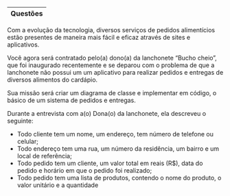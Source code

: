 | Questões |
| :---: | 


Com a evolução da tecnologia, diversos serviços de pedidos alimentícios estão presentes
de maneira mais fácil e eficaz através de sites e aplicativos.

Você agora será contratado pelo(a) dono(a) da lanchonete “Bucho cheio”, que foi
inaugurado recentemente e se deparou com o problema de que a lanchonete não possui
um um aplicativo para realizar pedidos e entregas de diversos alimentos do cardápio.

Sua missão será criar um diagrama de classe e implementar em código, o básico de um
sistema de pedidos e entregas.

Durante a entrevista com a(o) Dona(o) da lanchonete, ela descreveu o seguinte:
- Todo cliente tem um nome, um endereço, tem número de telefone ou celular;
- Todo endereço tem uma rua, um número da residência, um bairro e um local de
referência;
- Todo pedido tem um cliente, um valor total em reais (R$), data do pedido e horário
em que o pedido foi realizado;
- Todo pedido tem uma lista de produtos, contendo o nome do produto, o valor
unitário e a quantidade
